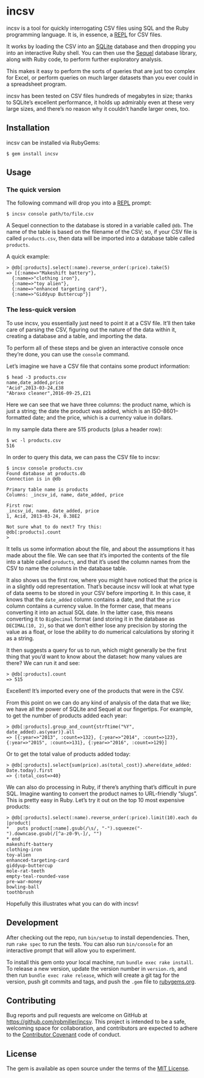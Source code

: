 # incsv

incsv is a tool for quickly interrogating CSV files using SQL and the
Ruby programming language. It is, in essence, a [REPL][] for CSV files.

It works by loading the CSV into an [SQLite][] database and then
dropping you into an interactive Ruby shell. You can then use the
[Sequel][] database library, along with Ruby code, to perform further
exploratory analysis.

This makes it easy to perform the sorts of queries that are just too
complex for Excel, or perform queries on much larger datasets than you
ever could in a spreadsheet program.

incsv has been tested on CSV files hundreds of megabytes in size; thanks
to SQLite’s excellent performance, it holds up admirably even at these
very large sizes, and there’s no reason why it couldn’t handle larger
ones, too.

[REPL]: https://en.wikipedia.org/wiki/Read%E2%80%93eval%E2%80%93print_loop
[SQLite]: https://www.sqlite.org/
[Sequel]: http://sequel.jeremyevans.net/

## Installation

incsv can be installed via RubyGems:

    $ gem install incsv

## Usage

### The quick version

The following command will drop you into a [REPL][] prompt:

	$ incsv console path/to/file.csv

A Sequel connection to the database is stored in a variable called
`@db`. The name of the table is based on the filename of the CSV; so, if
your CSV file is called `products.csv`, then data will be imported into
a database table called `products`.

A quick example:

	> @db[:products].select(:name).reverse_order(:price).take(5)
	=> [{:name=>"Makeshift battery"},
	  {:name=>"clothing iron"},
	  {:name=>"toy alien"},
	  {:name=>"enhanced targeting card"},
	  {:name=>"Giddyup Buttercup"}]

### The less-quick version

To use incsv, you essentially just need to point it at a CSV file. It’ll
then take care of parsing the CSV, figuring out the nature of the data
within it, creating a database and a table, and importing the data.

To perform all of these steps and be given an interactive console once
they’re done, you can use the `console` command.

Let’s imagine we have a CSV file that contains some product information:

	$ head -3 products.csv
	name,date_added,price
	"Acid",2013-03-24,£38
	"Abraxo cleaner",2016-09-25,£21

Here we can see that we have three columns: the product name, which is
just a string; the date the product was added, which is an
ISO-8601–formatted date; and the price, which is a currency value in
dollars.

In my sample data there are 515 products (plus a header row):

	$ wc -l products.csv
	516

In order to query this data, we can pass the CSV file to incsv:

	$ incsv console products.csv
	Found database at products.db
	Connection is in @db

	Primary table name is products
	Columns: _incsv_id, name, date_added, price

	First row:
	_incsv_id, name, date_added, price
	1, Acid, 2013-03-24, 0.38E2

	Not sure what to do next? Try this:
	@db[:products].count
	>

It tells us some information about the file, and about the assumptions
it has made about the file. We can see that it’s imported the contents
of the file into a table called `products`, and that it’s used the
column names from the CSV to name the columns in the database table.

It also shows us the first row, where you might have noticed that the
price is in a slightly odd representation. That’s because incsv will
look at what type of data seems to be stored in your CSV before
importing it. In this case, it knows that the `date_added` column
contains a date, and that the `price` column contains a currency value.
In the former case, that means converting it into an actual SQL date. In
the latter case, this means converting it to `BigDecimal` format (and
storing it in the database as `DECIMAL(10, 2)`, so that we don’t either
lose any precision by storing the value as a float, or lose the ability
to do numerical calculations by storing it as a string.

It then suggests a query for us to run, which might generally be the
first thing that you’d want to know about the dataset: how many values
are there? We can run it and see:

	> @db[:products].count
	=> 515

Excellent! It’s imported every one of the products that were in the CSV.

From this point on we can do any kind of analysis of the data that we
like; we have all the power of SQLite and Sequel at our fingertips. For
example, to get the number of products added each year:

	> @db[:products].group_and_count{strftime("%Y", date_added).as(year)}.all
	=> [{:year=>"2013", :count=>132}, {:year=>"2014", :count=>123}, {:year=>"2015", :count=>131}, {:year=>"2016", :count=>129}]

Or to get the total value of products added today:

	> @db[:products].select{sum(price).as(total_cost)}.where(date_added: Date.today).first
	=> {:total_cost=>40}

We can also do processing in Ruby, if there’s anything that’s difficult
in pure SQL. Imagine wanting to convert the product names to
URL-friendly “slugs”. This is pretty easy in Ruby. Let’s try it out on
the top 10 most expensive products:

	> @db[:products].select(:name).reverse_order(:price).limit(10).each do |product|
	*   puts product[:name].gsub(/\s/, "-").squeeze("-").downcase.gsub(/[^a-z0-9\-]/, "")
	* end
	makeshift-battery
	clothing-iron
	toy-alien
	enhanced-targeting-card
	giddyup-buttercup
	mole-rat-teeth
	empty-teal-rounded-vase
	pre-war-money
	bowling-ball
	toothbrush

Hopefully this illustrates what you can do with incsv!

## Development

After checking out the repo, run `bin/setup` to install dependencies.
Then, run `rake spec` to run the tests. You can also run `bin/console`
for an interactive prompt that will allow you to experiment.

To install this gem onto your local machine, run `bundle exec rake
install`. To release a new version, update the version number in
`version.rb`, and then run `bundle exec rake release`, which will create
a git tag for the version, push git commits and tags, and push the
`.gem` file to [rubygems.org](https://rubygems.org).

## Contributing

Bug reports and pull requests are welcome on GitHub at
https://github.com/robmiller/incsv. This project is intended to be
a safe, welcoming space for collaboration, and contributors are expected
to adhere to the [Contributor Covenant](http://contributor-covenant.org)
code of conduct.


## License

The gem is available as open source under the terms of the [MIT
License](http://opensource.org/licenses/MIT).

